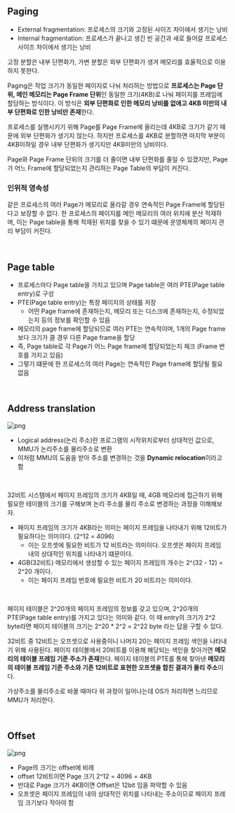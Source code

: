 ## Paging

- External fragmentation: 프로세스의 크기와 고정된 사이즈 차이에서 생기는 낭비
- Internal fragmentation: 프로세스가 끝나고 생긴 빈 공간과 새로 들어갈 프로세스 사이즈 차이에서 생기는 낭비

고정 분할은 내부 단편화가, 가변 분할은 외부 단편화가 생겨 메모리를 효율적으로 이용하지 못한다.<br>

Paging은 작업 크기가 동일한 페이지로 나눠 처리하는 방법으로 **프로세스는 Page 단위, 메인 메모리는 Page Frame 단위**인 동일한 크기(4KB)로 나눠 페이지를 프레임에 할당하는 방식이다. 이 방식은 **외부 단편화로 인한 메모리 낭비를 없애고 4KB 미만의 내부 단편화로 인한 낭비만 존재**한다.<br>

프로세스를 실행시키기 위해 Page를 Page Frame에 올리는데 4KB로 크기가 같기 때문에 외부 단편화가 생기지 않는다. 하지만 프로세스를 4KB로 분할하면 마지막 부분이 4KB이하일 경우 내부 단편화가 생기지만 4KB미만의 낭비이다.<br>

Page와 Page Frame 단위의 크기를 더 줄이면 내부 단편화를 줄일 수 있겠지만, Page가 어느 Frame에 할당되었는지 관리하는 Page Table의 부담이 커진다.

### 인위적 영속성

같은 프로세스의 여러 Page가 메모리로 올라갈 경우 연속적인 Page Frame에 할당된다고 보장할 수 없다. 한 프로세스의 페이지를 메인 메모리의 여러 위치에 분산 적재하며, 이는 Page table을 통해 적재된 위치를 찾을 수 있기 떄문에 운영체제의 페이지 관리 부담이 커진다.

<br>

## Page table

- 프로세스마다 Page table을 가지고 있으며 Page table은 여러 PTE(Page table entry)로 구성
- PTE(Page table entry)는 특정 페이지의 상태를 저장
  - 어떤 Page frame에 존재하는지, 메모리 또는 디스크에 존재하는지, 수정되었는지 등의 정보를 확인할 수 있음
- 메모리의 page frame에 할당되므로 여러 PTE는 연속적이며, 1개의 Page frame보다 크기가 클 경우 다른 Page frame을 할당
- 즉, Page table로 각 Page가 어느 Page frame에 할당되었는지 체크 (Frame 번호를 가지고 있음)
- 그렇기 떄문에 한 프로세스의 여러 Page는 연속적인 Page frame에 할당될 필요 없음

<br>

## Address translation

![png](/Operating_system/_img/address_translation.png)

- Logical address(논리 주소)란 프로그램의 시작위치로부터 상대적인 값으로, MMU가 논리주소를 물리주소로 변환
- 이처럼 MMU의 도움을 받아 주소를 변경하는 것을 **Dynamic relocation**이라고 함
<br>

32비트 시스템에서 페이지 프레임의 크기가 4KB일 때, 4GB 메모리에 접근하기 위해 필요한 테이블의 크기를 구해보며 논리 주소를 물리 주소로 변경하는 과정을 이해해보자.<br>

- 페이지 프레임의 크기가 4KB라는 의미는 페이지 프레임을 나타내기 위해 12비트가 필요하다는 의미이다. (2^12 = 4096)
  - 이는 오프셋에 필요한 비트가 12 비트라는 의미이다. 오프셋은 페이지 프레임 내의 상대적인 위치를 나타내기 떄문이다.
- 4GB(32비트) 메모리에서 생성할 수 있는 페이지 프레임의 개수는 2^(32 - 12) = 2^20 개이다.
  - 이는 페이지 프레임 번호에 필요한 비트가 20 비트라는 의미이다.
<br>

페이지 테이블은 2^20개의 페이지 프레임의 정보를 갖고 있으며, 2^20개의 PTE(Page table entry)를 가지고 있다는 의미와 같다.
이 때 entry의 크기가 2^2 byte라면 페이지 테이블의 크기는 2^20 * 2^2 = 2^22 byte 라는 답을 구할 수 있다.<br>

32비트 중 12비트는 오프셋으로 사용중이니 나머지 20는 페이지 프레임 색인을 나타내기 위해 사용된다.
페이지 테이블에서 20비트를 이용해 해당되는 색인을 찾아가면 **메모리의 테이블 프레임 기준 주소가 존재**한다. 
페이지 테이블의 PTE를 통해 찾아낸 **메모리의 테이블 프레임 기준 주소와 기존 12비트로 표현한 오프셋을 합친 결과가 물리 주소**이다.<br>

가상주소를 물리주소로 바꿀 때마다 위 과정이 일어나는데 OS가 처리하면 느리므로 MMU가 처리한다.

<br>

## Offset

![png](/Operating_system/_img/offset.png)

- Page의 크기는 offset에 비례
- offset 12비트이면 Page 크기 2^12 = 4096 = 4KB
- 반대로 Page 크기가 4KB이면 Offset은 12bit 임을 파악할 수 있음
- 오프셋은 페이지 프레임의 내의 상대적인 위치를 나타내는 주소이므로 페이지 프레임 크기보다 작아야 함
